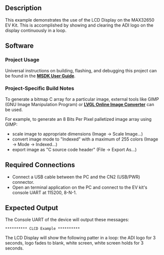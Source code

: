 ## Description

This example demonstrates the use of the LCD Display on the MAX32650 EV Kit. This is accomplished by showing and clearing the ADI logo on the display continuously in a loop.


## Software

### Project Usage

Universal instructions on building, flashing, and debugging this project can be found in the **[MSDK User Guide](https://analogdevicesinc.github.io/msdk/USERGUIDE/)**.

### Project-Specific Build Notes

To generate a bitmap C array for a particular image, external tools like GIMP (GNU Image Manipulation Program) or **[LVGL Online Image Converter](https://lvgl.io/tools/imageconverter)** can be used.

For example, to generate an 8 Bits Per Pixel palletized image array using GIMP:
- scale image to appropriate dimensions (Image -> Scale Image...)
- convert image mode to "Indexed" with a maximum of 255 colors (Image -> Mode -> Indexed...)
- export image as "C source code header" (File -> Export As...)

## Required Connections

-   Connect a USB cable between the PC and the CN2 (USB/PWR) connector.
-   Open an terminal application on the PC and connect to the EV kit's console UART at 115200, 8-N-1.

## Expected Output

The Console UART of the device will output these messages:

```
********** CLCD Example **********
```

The LCD Display will show the following patter in a loop: the ADI logo for 3 seconds, logo fades to blank, white screen, white screen holds for 3 seconds.
